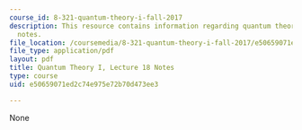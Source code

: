 ```yaml
---
course_id: 8-321-quantum-theory-i-fall-2017
description: This resource contains information regarding quantum theory I, lecture
  notes.
file_location: /coursemedia/8-321-quantum-theory-i-fall-2017/e50659071ed2c74e975e72b70d473ee3_MIT8_321F17_lec18.pdf
file_type: application/pdf
layout: pdf
title: Quantum Theory I, Lecture 18 Notes
type: course
uid: e50659071ed2c74e975e72b70d473ee3

---
```

None